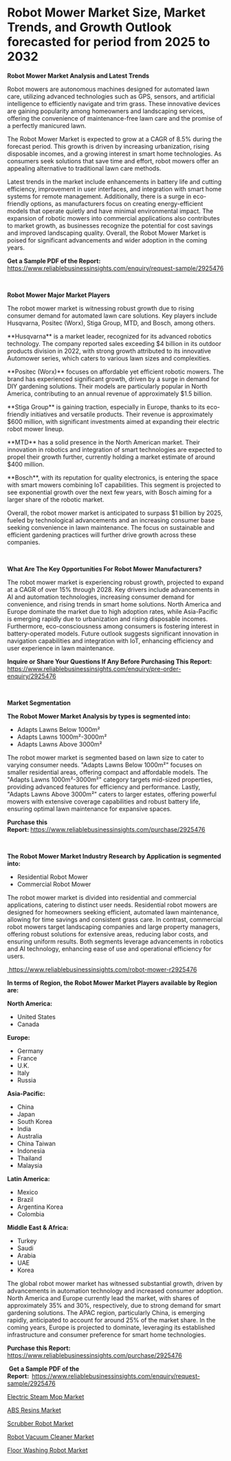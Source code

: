 <p><h1>Robot Mower Market Size, Market Trends, and Growth Outlook forecasted for period from 2025 to 2032</h1></p><p><strong>Robot Mower Market Analysis and Latest Trends</strong></p>
<p><p>Robot mowers are autonomous machines designed for automated lawn care, utilizing advanced technologies such as GPS, sensors, and artificial intelligence to efficiently navigate and trim grass. These innovative devices are gaining popularity among homeowners and landscaping services, offering the convenience of maintenance-free lawn care and the promise of a perfectly manicured lawn.</p><p>The Robot Mower Market is expected to grow at a CAGR of 8.5% during the forecast period. This growth is driven by increasing urbanization, rising disposable incomes, and a growing interest in smart home technologies. As consumers seek solutions that save time and effort, robot mowers offer an appealing alternative to traditional lawn care methods.</p><p>Latest trends in the market include enhancements in battery life and cutting efficiency, improvement in user interfaces, and integration with smart home systems for remote management. Additionally, there is a surge in eco-friendly options, as manufacturers focus on creating energy-efficient models that operate quietly and have minimal environmental impact. The expansion of robotic mowers into commercial applications also contributes to market growth, as businesses recognize the potential for cost savings and improved landscaping quality. Overall, the Robot Mower Market is poised for significant advancements and wider adoption in the coming years.</p></p>
<p><strong>Get a Sample PDF of the Report:&nbsp;</strong> <a href="https://www.reliablebusinessinsights.com/enquiry/request-sample/2925476?utm_campaign=1091&utm_medium=2&utm_source=Github&utm_content=ia&utm_term=12032025&utm_id=robot-mower">https://www.reliablebusinessinsights.com/enquiry/request-sample/2925476</a></p>
<p>&nbsp;</p>
<p><strong>Robot Mower Major Market Players</strong></p>
<p><p>The robot mower market is witnessing robust growth due to rising consumer demand for automated lawn care solutions. Key players include Husqvarna, Positec (Worx), Stiga Group, MTD, and Bosch, among others.</p><p>**Husqvarna** is a market leader, recognized for its advanced robotics technology. The company reported sales exceeding $4 billion in its outdoor products division in 2022, with strong growth attributed to its innovative Automower series, which caters to various lawn sizes and complexities. </p><p>**Positec (Worx)** focuses on affordable yet efficient robotic mowers. The brand has experienced significant growth, driven by a surge in demand for DIY gardening solutions. Their models are particularly popular in North America, contributing to an annual revenue of approximately $1.5 billion.</p><p>**Stiga Group** is gaining traction, especially in Europe, thanks to its eco-friendly initiatives and versatile products. Their revenue is approximately $600 million, with significant investments aimed at expanding their electric robot mower lineup.</p><p>**MTD** has a solid presence in the North American market. Their innovation in robotics and integration of smart technologies are expected to propel their growth further, currently holding a market estimate of around $400 million.</p><p>**Bosch**, with its reputation for quality electronics, is entering the space with smart mowers combining IoT capabilities. This segment is projected to see exponential growth over the next few years, with Bosch aiming for a larger share of the robotic market.</p><p>Overall, the robot mower market is anticipated to surpass $1 billion by 2025, fueled by technological advancements and an increasing consumer base seeking convenience in lawn maintenance. The focus on sustainable and efficient gardening practices will further drive growth across these companies.</p></p>
<p>&nbsp;</p>
<p><strong>What Are The Key Opportunities For Robot Mower Manufacturers?</strong></p>
<p><p>The robot mower market is experiencing robust growth, projected to expand at a CAGR of over 15% through 2028. Key drivers include advancements in AI and automation technologies, increasing consumer demand for convenience, and rising trends in smart home solutions. North America and Europe dominate the market due to high adoption rates, while Asia-Pacific is emerging rapidly due to urbanization and rising disposable incomes. Furthermore, eco-consciousness among consumers is fostering interest in battery-operated models. Future outlook suggests significant innovation in navigation capabilities and integration with IoT, enhancing efficiency and user experience in lawn maintenance.</p></p>
<p><strong>Inquire or Share Your Questions If Any Before Purchasing This Report:</strong> <a href="https://www.reliablebusinessinsights.com/enquiry/pre-order-enquiry/2925476?utm_campaign=1091&utm_medium=2&utm_source=Github&utm_content=ia&utm_term=12032025&utm_id=robot-mower">https://www.reliablebusinessinsights.com/enquiry/pre-order-enquiry/2925476</a></p>
<p>&nbsp;</p>
<p><strong>Market Segmentation</strong></p>
<p><strong>The Robot Mower Market Analysis by types is segmented into:</strong></p>
<p><ul><li>Adapts Lawns Below 1000m²</li><li>Adapts Lawns 1000m²-3000m²</li><li>Adapts Lawns Above 3000m²</li></ul></p>
<p><p>The robot mower market is segmented based on lawn size to cater to varying consumer needs. "Adapts Lawns Below 1000m²" focuses on smaller residential areas, offering compact and affordable models. The "Adapts Lawns 1000m²-3000m²" category targets mid-sized properties, providing advanced features for efficiency and performance. Lastly, "Adapts Lawns Above 3000m²" caters to larger estates, offering powerful mowers with extensive coverage capabilities and robust battery life, ensuring optimal lawn maintenance for expansive spaces.</p></p>
<p><strong>Purchase this Report:&nbsp;</strong><a href="https://www.reliablebusinessinsights.com/purchase/2925476?utm_campaign=1091&utm_medium=2&utm_source=Github&utm_content=ia&utm_term=12032025&utm_id=robot-mower">https://www.reliablebusinessinsights.com/purchase/2925476</a></p>
<p>&nbsp;</p>
<p><strong>The Robot Mower Market Industry Research by Application is segmented into:</strong></p>
<p><ul><li>Residential Robot Mower</li><li>Commercial Robot Mower</li></ul></p>
<p><p>The robot mower market is divided into residential and commercial applications, catering to distinct user needs. Residential robot mowers are designed for homeowners seeking efficient, automated lawn maintenance, allowing for time savings and consistent grass care. In contrast, commercial robot mowers target landscaping companies and large property managers, offering robust solutions for extensive areas, reducing labor costs, and ensuring uniform results. Both segments leverage advancements in robotics and AI technology, enhancing ease of use and operational efficiency for users.</p></p>
<p><a href="https://www.reliablebusinessinsights.com/robot-mower-r2925476?utm_campaign=1091&utm_medium=2&utm_source=Github&utm_content=ia&utm_term=12032025&utm_id=robot-mower">&nbsp;https://www.reliablebusinessinsights.com/robot-mower-r2925476</a></p>
<p><strong>In terms of Region, the Robot Mower Market Players available by Region are:</strong></p>
<p>
    <p> <strong> North America: </strong>
        <ul>
            <li>United States</li>
            <li>Canada</li>
        </ul>
        </p> 
    <p> <strong> Europe: </strong>
        <ul>
            <li>Germany</li>
            <li>France</li>
            <li>U.K.</li>
            <li>Italy</li>
            <li>Russia</li>
        </ul>
        </p> 
    <p> <strong> Asia-Pacific: </strong>
        <ul>
            <li>China</li>
            <li>Japan</li>
            <li>South Korea</li>
            <li>India</li>
            <li>Australia</li>
            <li>China Taiwan</li>
            <li>Indonesia</li>
            <li>Thailand</li>
            <li>Malaysia</li>
        </ul>
        </p> 
    <p> <strong> Latin America: </strong>
        <ul>
            <li>Mexico</li>
            <li>Brazil</li>
            <li>Argentina Korea</li>
            <li>Colombia</li>
        </ul>
        </p> 
    <p> <strong> Middle East & Africa: </strong>
        <ul>
            <li>Turkey</li>
            <li>Saudi</li>
            <li>Arabia</li>
            <li>UAE</li>
            <li>Korea</li>
        </ul>
    </p>
    </p>
<p><p>The global robot mower market has witnessed substantial growth, driven by advancements in automation technology and increased consumer adoption. North America and Europe currently lead the market, with shares of approximately 35% and 30%, respectively, due to strong demand for smart gardening solutions. The APAC region, particularly China, is emerging rapidly, anticipated to account for around 25% of the market share. In the coming years, Europe is projected to dominate, leveraging its established infrastructure and consumer preference for smart home technologies.</p></p>
<p><strong>Purchase this Report: </strong><a href="https://www.reliablebusinessinsights.com/purchase/2925476?utm_campaign=1091&utm_medium=2&utm_source=Github&utm_content=ia&utm_term=12032025&utm_id=robot-mower">https://www.reliablebusinessinsights.com/purchase/2925476</a></p>
<p>&nbsp;<strong>Get a Sample PDF of the Report:&nbsp;&nbsp;</strong><a href="https://www.reliablebusinessinsights.com/enquiry/request-sample/2925476?utm_campaign=1091&utm_medium=2&utm_source=Github&utm_content=ia&utm_term=12032025&utm_id=robot-mower">https://www.reliablebusinessinsights.com/enquiry/request-sample/2925476</a></p>
<p><strong></strong></p>
<p><p><a href="https://github.com/hurstsaqibyl/Market-Research-Report-List-1/blob/main/electric-steam-mop-market.md?utm_campaign=1091&utm_medium=2&utm_source=Github&utm_content=ia&utm_term=12032025&utm_id=robot-mower">Electric Steam Mop Market</a></p><p><a href="https://github.com/altafvaraswj/Market-Research-Report-List-1/blob/main/abs-resins-market.md?utm_campaign=1091&utm_medium=2&utm_source=Github&utm_content=ia&utm_term=12032025&utm_id=robot-mower">ABS Resins Market</a></p><p><a href="https://github.com/paullsiskec4/Market-Research-Report-List-1/blob/main/scrubber-robot-market.md?utm_campaign=1091&utm_medium=2&utm_source=Github&utm_content=ia&utm_term=12032025&utm_id=robot-mower">Scrubber Robot Market</a></p><p><a href="https://github.com/sgroitrieu7f/Market-Research-Report-List-1/blob/main/robot-vacuum-cleaner-market.md?utm_campaign=1091&utm_medium=2&utm_source=Github&utm_content=ia&utm_term=12032025&utm_id=robot-mower">Robot Vacuum Cleaner Market</a></p><p><a href="https://github.com/roehrtizonov/Market-Research-Report-List-1/blob/main/floor-washing-robot-market.md?utm_campaign=1091&utm_medium=2&utm_source=Github&utm_content=ia&utm_term=12032025&utm_id=robot-mower">Floor Washing Robot Market</a></p></p>